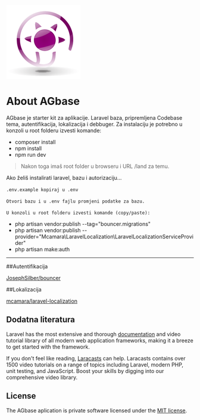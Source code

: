 ![alt text](public/media/aglogo.png "Logo Title Text 1")
# About AGbase

AGbase je starter kit za aplikacije. Laravel baza, pripremljena Codebase tema, autentifikacija, lokalizacija i debbuger. Za instalaciju je potrebno u konzoli u root folderu izvesti komande:

- composer install
- npm install
- npm run dev

> Nakon toga imaš root folder u browseru i URL /land za temu.

Ako želiš instalirati laravel, bazu i autorizaciju...

`.env.example kopiraj u .env`

`Otvori bazu i u .env fajlu promjeni podatke za bazu.`

`U konzoli u root folderu izvesti komande (copy/paste):`

- php artisan vendor:publish --tag="bouncer.migrations"
- php artisan vendor:publish --provider="Mcamara\LaravelLocalization\LaravelLocalizationServiceProvider"
- php artisan make:auth

---

##Autentifikacija

[JosephSilber/bouncer](https://github.com/JosephSilber/bouncer)

##Lokalizacija

[mcamara/laravel-localization](https://github.com/mcamara/laravel-localization)

## Dodatna literatura

Laravel has the most extensive and thorough [documentation](https://laravel.com/docs) and video tutorial library of all modern web application frameworks, making it a breeze to get started with the framework.

If you don't feel like reading, [Laracasts](https://laracasts.com) can help. Laracasts contains over 1500 video tutorials on a range of topics including Laravel, modern PHP, unit testing, and JavaScript. Boost your skills by digging into our comprehensive video library.


## License

The AGbase aplication is private software licensed under the [MIT license](https://opensource.org/licenses/MIT).
